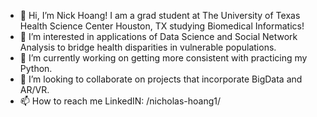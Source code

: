 - 👋 Hi, I’m Nick Hoang! I am a grad student at The University of Texas Health Science Center Houston, TX studying Biomedical Informatics! 
- 👀 I’m interested in applications of Data Science and Social Network Analysis to bridge health disparities in vulnerable populations.
- 🌱 I’m currently working on getting more consistent with practicing my Python. 
- 💞️ I’m looking to collaborate on projects that incorporate BigData and AR/VR. 
- 📫 How to reach me LinkedIN: /nicholas-hoang1/ 

<!---
nvh232/nvh232 is a ✨ special ✨ repository because its `README.md` (this file) appears on your GitHub profile.
You can click the Preview link to take a look at your changes.
--->
